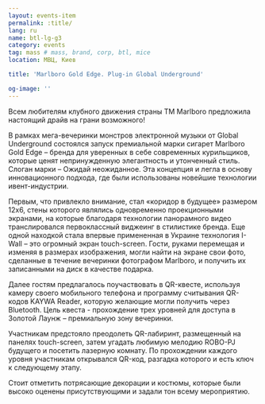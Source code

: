 ```yaml
---
layout: events-item
permalink: :title/
lang: ru
name: btl-lg-g3
category: events
tag: mass # mass, brand, corp, btl, mice
location: МВЦ, Киев

title: 'Marlboro Gold Edge. Plug-in Global Underground'

og-image: ''
---
```


Всем любителям  клубного движения страны ТМ Marlboro предложила настоящий драйв на грани возможного!

В рамках мега-вечеринки  монстров электронной музыки от Global Underground состоялся запуск премиальной марки сигарет Marlboro Gold Edge – бренда для уверенных в себе современных курильщиков, которые ценят непринужденную элегантность и утонченный стиль. Слоган марки – Ожидай неожиданное. Эта концепция и легла в основу инновационного подхода, где были использованы новейшие технологии ивент-индустрии.

Первым, что  привлекло внимание, стал «коридор в будущее» размером 12x6, стены которого являлись одновременно проекционными экранами, на которые благодаря технологии панорамного видео транслировался первоклассный виджеинг в стилистике бренда. Еще одной находкой стала впервые примененная в Украине технология I-Wall – это огромный экран touch-screen. Гости, руками перемещая и изменяя в размерах изображения, могли найти на экране свои фото, сделанные в течение вечеринки фотографом Marlboro, и получить их записанными на диск в качестве подарка.

Далее гостям предлагалось поучаствовать в QR-квесте, используя камеру своего мобильного телефона и программу считывания QR-кодов KAYWA Reader, которую желающие могли получить через Bluetooth. Цель квеста - прохождение трех уровней для доступа в Золотой Лаунж – премиальную зону вечеринки.

Участникам  предстояло преодолеть QR-лабиринт, размещенный на панелях touch-screen, затем угадать любимую мелодию ROBO-PJ будущего и посетить лазерную комнату. По прохождении каждого уровня участникам открывался QR-код, разгадка которого и есть ключ к следующему этапу.

Стоит отметить потрясающие декорации и костюмы, которые были высоко оценены присутствующими и задали тон всему мероприятию.
